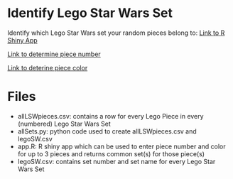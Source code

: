 # Identify Lego Star Wars Set
Identify which Lego Star Wars set your random pieces belong to:
[Link to R Shiny App](https://mtwtn7.shinyapps.io/LegoStarWarsSetIdentifier/)

[Link to determine piece number](https://www.bricklink.com/catalogTree.asp?itemType=P)

[Link to deterine piece color](https://brickipedia.fandom.com/wiki/Colour_Palette)


# Files
- allLSWpieces.csv: contains a row for every Lego Piece in every (numbered) Lego Star Wars Set
- allSets.py: python code used to create allLSWpieces.csv and legoSW.csv
- app.R: R shiny app which can be used to enter piece number and color for up to 3 pieces and returns common set(s) for those piece(s)
- legoSW.csv: contains set number and set name for every Lego Star Wars Set 
